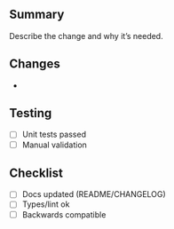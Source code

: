 ## Summary

Describe the change and why it’s needed.

## Changes
- 

## Testing
- [ ] Unit tests passed
- [ ] Manual validation

## Checklist
- [ ] Docs updated (README/CHANGELOG)
- [ ] Types/lint ok
- [ ] Backwards compatible
